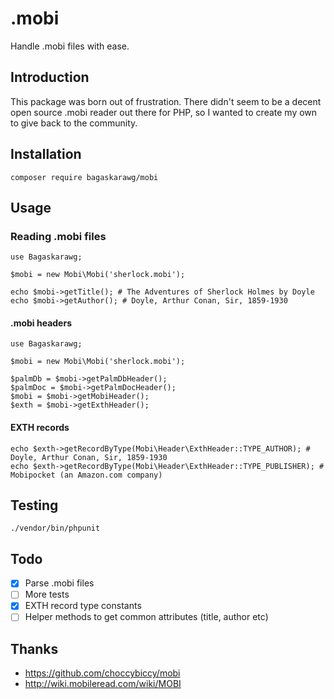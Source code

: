 # .mobi
Handle .mobi files with ease.

## Introduction
This package was born out of frustration. There didn't seem to be a
decent open source .mobi reader out there for PHP, so I wanted to
create my own to give back to the community.

## Installation
```
composer require bagaskarawg/mobi
```

## Usage
### Reading .mobi files
```
use Bagaskarawg;

$mobi = new Mobi\Mobi('sherlock.mobi');

echo $mobi->getTitle(); # The Adventures of Sherlock Holmes by Doyle
echo $mobi->getAuthor(); # Doyle, Arthur Conan, Sir, 1859-1930
```
#### .mobi headers
```
use Bagaskarawg;

$mobi = new Mobi\Mobi('sherlock.mobi');

$palmDb = $mobi->getPalmDbHeader();
$palmDoc = $mobi->getPalmDocHeader();
$mobi = $mobi->getMobiHeader();
$exth = $mobi->getExthHeader();
```

#### EXTH records
```
echo $exth->getRecordByType(Mobi\Header\ExthHeader::TYPE_AUTHOR); # Doyle, Arthur Conan, Sir, 1859-1930
echo $exth->getRecordByType(Mobi\Header\ExthHeader::TYPE_PUBLISHER); # Mobipocket (an Amazon.com company)
```

## Testing
```
./vendor/bin/phpunit
```

## Todo
- [x] Parse .mobi files
- [ ] More tests
- [x] EXTH record type constants
- [ ] Helper methods to get common attributes (title, author etc)

## Thanks
* https://github.com/choccybiccy/mobi
* http://wiki.mobileread.com/wiki/MOBI
